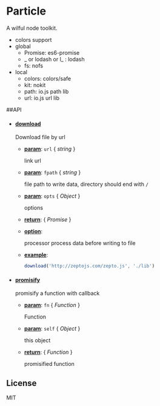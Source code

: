 Particle
=================

A wilful node toolkit.

- colors support
- global
    - Promise: es6-promise
    - \_ or lodash or l_ : lodash
    - fs: nofs
- local
    + colors: colors/safe
    + kit: nokit
    + path: io.js path lib
    + url: io.js url lib

##API





- #### <a href="lib/kit.coffee?source#L19" target="_blank"><b>download</b></a>
  Download file by url

  - **<u>param</u>**: `url` { _string_ }

    link url

  - **<u>param</u>**: `fpath` { _string_ }

    file path to write data, directory should end with `/`

  - **<u>param</u>**: `opts` { _Object_ }

    options

  - **<u>return</u>**: { _Promise_ }

  - **<u>option</u>**: 

    processor process data before writing to file

  - **<u>example</u>**: 

    ```javascript
    download('http://zeptojs.com/zepto.js', './lib')
    ```







- #### <a href="lib/promise.coffee?source#L10" target="_blank"><b>promisify</b></a>
  promisify a function with callback

  - **<u>param</u>**: `fn` { _Function_ }

    Function

  - **<u>param</u>**: `self` { _Object_ }

    this object

  - **<u>return</u>**: { _Function_ }

    promisified function



## License
MIT
